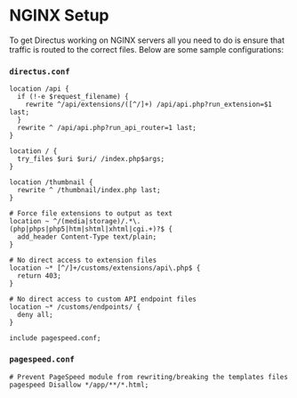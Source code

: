 # NGINX Setup

To get Directus working on NGINX servers all you need to do is ensure that traffic is routed to the correct files. Below are some sample configurations:

### `directus.conf`

```
location /api {
  if (!-e $request_filename) {
    rewrite ^/api/extensions/([^/]+) /api/api.php?run_extension=$1 last;
  }
  rewrite ^ /api/api.php?run_api_router=1 last;
}

location / {
  try_files $uri $uri/ /index.php$args;
}

location /thumbnail {
  rewrite ^ /thumbnail/index.php last;
}

# Force file extensions to output as text
location ~ ^/(media|storage)/.*\.(php|phps|php5|htm|shtml|xhtml|cgi.+)?$ {
  add_header Content-Type text/plain;
}

# No direct access to extension files
location ~* [^/]+/customs/extensions/api\.php$ {
  return 403;
}

# No direct access to custom API endpoint files
location ~* /customs/endpoints/ {
  deny all;
}

include pagespeed.conf;
```

### `pagespeed.conf`

```
# Prevent PageSpeed module from rewriting/breaking the templates files
pagespeed Disallow */app/**/*.html;
```